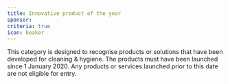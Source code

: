 ```yaml
---
title: Innovative product of the year
sponsor: 
criteria: true
icon: beaker
---
```

This category is designed to recognise products or solutions that have been developed for cleaning & hygiene. The products must have been launched since 1 January 2020. Any products or services launched prior to this date are not eligible for entry. 